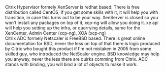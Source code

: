 Citrix Hypervisor formely XenServer is redhat based. There is free distribution called CentOS, if you get some skills with it, it will help you with transition, in case this turns out to be your way. XenServer is closed so you won't install any packages on top of it, xcp-ng will allow you doing it. xe api will help you setting up the infra, or querrying details, same for the XenCenter, Admin Center (xcp-ng), XOA (xcp-ng)<br>
Citrix ADC formely Netscaler is FreeBSD based. There is great online documentation for BSD, never the less on top of that there is logic produced by Citrix who bought this product if I'm not mistaken in 2005 from some skilled guy, who introduced the NetScaler engine. BSD knowledge may help you anyway, never the less there are quirks comming from Citrix. ADC stands with binding, you will bind a lot of objects to make it work.<br>
